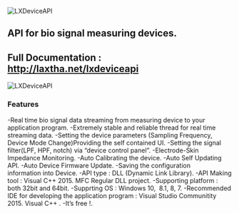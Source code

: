 ![LXDeviceAPI](http://laxtha.net/wp-content/uploads/2017/03/VISD-10_LOGO_LXDeviceAPI_256x256.png)
## API for bio signal measuring devices.
## Full Documentation : http://laxtha.net/lxdeviceapi
![LXDeviceAPI](http://laxtha.net/wp-content/uploads/2017/02/System-Architecture_LXDeviceAPI_780x420.png)
### Features 
-Real time bio signal data streaming from measuring device to your application program.
-Extremely stable and reliable thread for real time streaming data.
-Setting the device parameters (Sampling Frequency, Device Mode Change)Providing the self contained UI. 
-Setting the signal filter(LPF, HPF, notch) via “device control panel”.
-Electrode-Skin Impedance Monitoring.
-Auto Calibrating the device.
-Auto Self Updating API.
-Auto Device Firmware Update.
-Saving the configuration information into Device.
-API type : DLL (Dynamic Link Library).
-API Making tool : Visual C++ 2015. MFC Regular DLL project.
-Supporting platform : both 32bit and 64bit.
-Supprting OS : Windows 10,  8.1, 8, 7.
-Recommended IDE for developing the application program : Visual Studio Communitity 2015. Visual C++ . 
-It’s free !.

